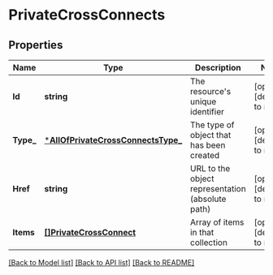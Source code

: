 # PrivateCrossConnects

## Properties
Name | Type | Description | Notes
------------ | ------------- | ------------- | -------------
**Id** | **string** | The resource&#x27;s unique identifier | [optional] [default to null]
**Type_** | [***AllOfPrivateCrossConnectsType_**](AllOfPrivateCrossConnectsType_.md) | The type of object that has been created | [optional] [default to null]
**Href** | **string** | URL to the object representation (absolute path) | [optional] [default to null]
**Items** | [**[]PrivateCrossConnect**](PrivateCrossConnect.md) | Array of items in that collection | [optional] [default to null]

[[Back to Model list]](../README.md#documentation-for-models) [[Back to API list]](../README.md#documentation-for-api-endpoints) [[Back to README]](../README.md)

